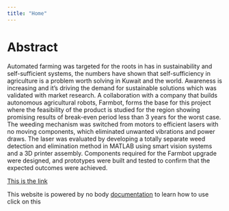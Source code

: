 ```yaml
---
title: "Home"
---
```


# Abstract

Automated farming was targeted for the roots in has in sustainability and self-sufficient systems, the numbers have shown that self-sufficiency in agriculture is a problem worth solving in Kuwait and the world. Awareness is increasing and it’s driving the demand for sustainable solutions which was validated with market research. A collaboration with a company that builds autonomous agricultural robots, Farmbot, forms the base for this project where the feasibility of the product is studied for the region showing promising results of break-even period less than 3 years for the worst case. The weeding mechanism was switched from motors to efficient lasers with no moving components, which eliminated unwanted vibrations and power draws. The laser was evaluated by developing a totally separate weed detection and elimination method in MATLAB using smart vision systems and a 3D printer assembly. Components required for the Farmbot upgrade were designed, and prototypes were built and tested to confirm that the expected outcomes were achieved.



[This is the link](www.google.com)


This website is powered by no body [documentation](https://learn.netlify.app/en/) to learn how to use click on this
